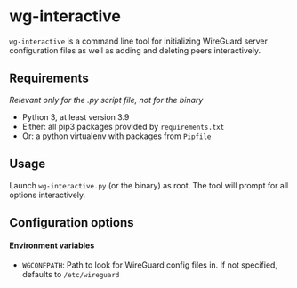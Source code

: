 # wg-interactive
`wg-interactive` is a command line tool for initializing WireGuard server configuration files as well as adding and deleting peers interactively.

## Requirements
_Relevant only for the .py script file, not for the binary_
- Python 3, at least version 3.9
- Either: all pip3 packages provided by `requirements.txt`
- Or: a python virtualenv with packages from `Pipfile`

## Usage
Launch `wg-interactive.py` (or the binary) as root. The tool will prompt for all options interactively.

## Configuration options
#### Environment variables
- `WGCONFPATH`: Path to look for WireGuard config files in. If not specified, defaults to `/etc/wireguard`